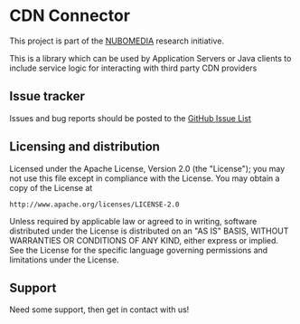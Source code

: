 # CDN Connector

This project is part of the [NUBOMEDIA](http://www.nubomedia.eu/) research initiative.

This is a library which can be used by Application Servers or Java clients to include service logic for interacting with third party CDN providers

Issue tracker
-------------

Issues and bug reports should be posted to the [GitHub Issue List](https://github.com/fhg-fokus-nubomedia/cdn-connector/issues)

Licensing and distribution
--------------------------

Licensed under the Apache License, Version 2.0 (the "License");
you may not use this file except in compliance with the License.
You may obtain a copy of the License at

    http://www.apache.org/licenses/LICENSE-2.0

Unless required by applicable law or agreed to in writing, software
distributed under the License is distributed on an "AS IS" BASIS,
WITHOUT WARRANTIES OR CONDITIONS OF ANY KIND, either express or implied.
See the License for the specific language governing permissions and
limitations under the License.

Support
-------

Need some support, then get in contact with us!
